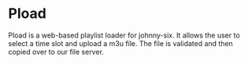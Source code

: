 # Pload

Pload is a web-based playlist loader for johnny-six. It allows the user to
select a time slot and upload a m3u file. The file is validated and then copied
over to our file server.
